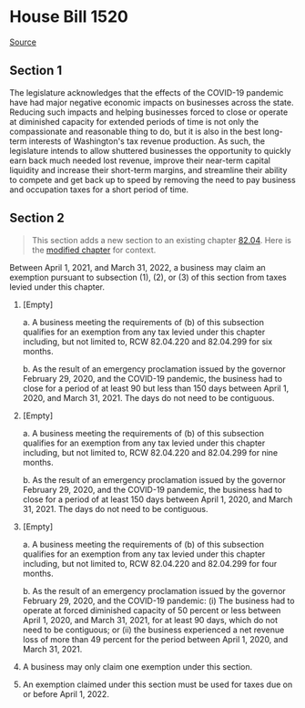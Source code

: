 # House Bill 1520

[Source](http://lawfilesext.leg.wa.gov/biennium/2021-22/Xml/Bills/House%20Bills/1520.xml)
## Section 1
The legislature acknowledges that the effects of the COVID-19 pandemic have had major negative economic impacts on businesses across the state. Reducing such impacts and helping businesses forced to close or operate at diminished capacity for extended periods of time is not only the compassionate and reasonable thing to do, but it is also in the best long-term interests of Washington's tax revenue production. As such, the legislature intends to allow shuttered businesses the opportunity to quickly earn back much needed lost revenue, improve their near-term capital liquidity and increase their short-term margins, and streamline their ability to compete and get back up to speed by removing the need to pay business and occupation taxes for a short period of time.


## Section 2
> This section adds a new section to an existing chapter [82.04](/rcw/82_excise_taxes/82.04_business_and_occupation_tax.md). Here is the [modified chapter](rcw/82_excise_taxes/82.04_business_and_occupation_tax.md) for context.

Between April 1, 2021, and March 31, 2022, a business may claim an exemption pursuant to subsection (1), (2), or (3) of this section from taxes levied under this chapter.

1. [Empty]

    a. A business meeting the requirements of (b) of this subsection qualifies for an exemption from any tax levied under this chapter including, but not limited to, RCW 82.04.220 and 82.04.299 for six months.

    b. As the result of an emergency proclamation issued by the governor February 29, 2020, and the COVID-19 pandemic, the business had to close for a period of at least 90 but less than 150 days between April 1, 2020, and March 31, 2021. The days do not need to be contiguous.

2. [Empty]

    a. A business meeting the requirements of (b) of this subsection qualifies for an exemption from any tax levied under this chapter including, but not limited to, RCW 82.04.220 and 82.04.299 for nine months.

    b. As the result of an emergency proclamation issued by the governor February 29, 2020, and the COVID-19 pandemic, the business had to close for a period of at least 150 days between April 1, 2020, and March 31, 2021. The days do not need to be contiguous.

3. [Empty]

    a. A business meeting the requirements of (b) of this subsection qualifies for an exemption from any tax levied under this chapter including, but not limited to, RCW 82.04.220 and 82.04.299 for four months.

    b. As the result of an emergency proclamation issued by the governor February 29, 2020, and the COVID-19 pandemic: (i) The business had to operate at forced diminished capacity of 50 percent or less between April 1, 2020, and March 31, 2021, for at least 90 days, which do not need to be contiguous; or (ii) the business experienced a net revenue loss of more than 49 percent for the period between April 1, 2020, and March 31, 2021.

4. A business may only claim one exemption under this section.

5. An exemption claimed under this section must be used for taxes due on or before April 1, 2022.

